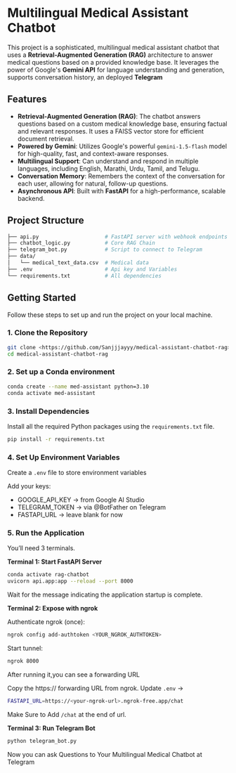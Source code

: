 # Multilingual Medical Assistant Chatbot

This project is a sophisticated, multilingual medical assistant chatbot that uses a **Retrieval-Augmented Generation (RAG)** architecture to answer medical questions based on a provided knowledge base. It leverages the power of Google's **Gemini API** for language understanding and generation, supports conversation history, an deployed  **Telegram** 

## Features

-   **Retrieval-Augmented Generation (RAG)**: The chatbot answers questions based on a custom medical knowledge base, ensuring factual and relevant responses. It uses a FAISS vector store for efficient document retrieval.
-   **Powered by Gemini**: Utilizes Google's powerful `gemini-1.5-flash` model for high-quality, fast, and context-aware responses.
-   **Multilingual Support**: Can understand and respond in multiple languages, including English, Marathi, Urdu, Tamil, and Telugu.
-   **Conversation Memory**: Remembers the context of the conversation for each user, allowing for natural, follow-up questions.
-   **Asynchronous API**: Built with **FastAPI** for a high-performance, scalable backend.

## Project Structure
```bash
├── api.py                     # FastAPI server with webhook endpoints
├── chatbot_logic.py           # Core RAG Chain
├── telegram_bot.py            # Script to connect to Telegram
├── data/
│   └── medical_text_data.csv  # Medical data
├── .env                       # Api key and Variables
└── requirements.txt           # All dependencies
```

## Getting Started

Follow these steps to set up and run the project on your local machine.


### 1. Clone the Repository

```bash
git clone <https://github.com/Sanjjjayyy/medical-assistant-chatbot-rag>
cd medical-assistant-chatbot-rag
```
### 2. Set up a Conda environment
```bash
conda create --name med-assistant python=3.10
conda activate med-assistant
```

### 3. Install Dependencies
 Install all the required Python packages using the `requirements.txt` file.

``` bash
pip install -r requirements.txt
```
### 4. Set Up Environment Variables

Create a `.env` file to store environment variables

Add your keys:
 - GOOGLE_API_KEY → from Google AI Studio
 - TELEGRAM_TOKEN → via @BotFather on Telegram
 - FASTAPI_URL → leave blank for now

### 5. Run the Application

You’ll need 3 terminals.

**Terminal 1: Start FastAPI Server**

```bash
conda activate rag-chatbot
uvicorn api.app:app --reload --port 8000
```

Wait for the message indicating the application startup is complete.

**Terminal 2: Expose with ngrok**

Authenticate ngrok (once):
```bash
ngrok config add-authtoken <YOUR_NGROK_AUTHTOKEN>
```
Start tunnel:
```bash
ngrok 8000
```
After running it,you can see a forwarding URL

Copy the https:// forwarding URL from ngrok.
Update `.env` →

```bash
FASTAPI_URL=https://<your-ngrok-url>.ngrok-free.app/chat
```
Make Sure to Add `/chat` at the end of url.

**Terminal 3: Run Telegram Bot**


```bash
python telegram_bot.py
```
Now you can ask Questions to Your Multilingual Medical Chatbot at Telegram